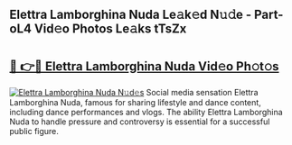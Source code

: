 ## Elettra Lamborghina Nuda Le𝚊k𝚎d N𝚞𝚍e - Part-oL4 Vid𝚎o Photos Le𝚊ks tTsZx

# <h2><a href="http://fbg3e6f.evod.top/?m=Elettra+Lamborghina+Nuda">🔗 👉🔴 Elettra Lamborghina Nuda Vid𝚎o Ph𝚘t𝚘s</a></h2>

[![Elettra Lamborghina Nuda N𝚞d𝚎s](https://i.imgur.com/8V9OHl7.gif)](http://fbg3e6f.evod.top/?m=Elettra+Lamborghina+Nuda)
Social media sensation Elettra Lamborghina Nuda, famous for sharing lifestyle and dance content, including dance performances and vlogs. The ability Elettra Lamborghina Nuda to handle pressure and controversy is essential for a successful public figure. 
